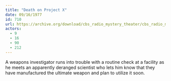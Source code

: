 ```yaml
---
title: "Death on Project X"
date: 09/16/1977
id: 710
url: https://archive.org/download/cbs_radio_mystery_theater/cbs_radio_mystery_theater-0701-0750.zip/cbs_radio_mystery_theater-0701-0750%2Fcbsrmt_0710_death_on_project_x.mp3
actors:
  - 9
  - 16
  - 90
  - 212
---
```

A weapons investigator runs into trouble with a routine check at a facility as he meets an apparently deranged scientist who lets him know that they have manufactured the ultimate weapon and plan to utilize it soon.